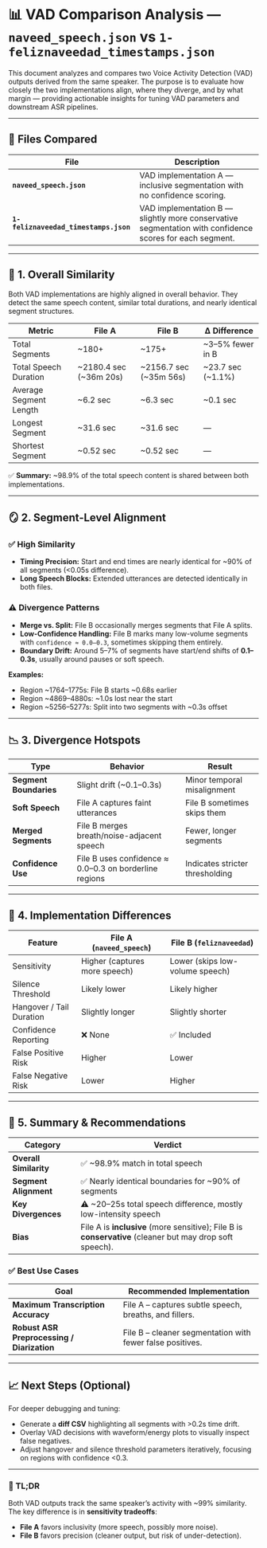 # 📊 VAD Comparison Analysis — `naveed_speech.json` vs `1-feliznaveedad_timestamps.json`

This document analyzes and compares two Voice Activity Detection (VAD) outputs derived from the same speaker. The purpose is to evaluate how closely the two implementations align, where they diverge, and by what margin — providing actionable insights for tuning VAD parameters and downstream ASR pipelines.

---

## 📁 Files Compared

| File | Description |
|------|-------------|
| **`naveed_speech.json`** | VAD implementation A — inclusive segmentation with no confidence scoring. |
| **`1-feliznaveedad_timestamps.json`** | VAD implementation B — slightly more conservative segmentation with confidence scores for each segment. |

---

## 🧩 1. Overall Similarity

Both VAD implementations are highly aligned in overall behavior. They detect the same speech content, similar total durations, and nearly identical segment structures.

| Metric | File A | File B | Δ Difference |
|--------|--------|--------|--------------|
| Total Segments | ~180+ | ~175+ | ~3–5% fewer in B |
| Total Speech Duration | ~2180.4 sec (~36m 20s) | ~2156.7 sec (~35m 56s) | ~23.7 sec (~1.1%) |
| Average Segment Length | ~6.2 sec | ~6.3 sec | ~0.1 sec |
| Longest Segment | ~31.6 sec | ~31.6 sec | — |
| Shortest Segment | ~0.52 sec | ~0.52 sec | — |

✅ **Summary:** ~98.9% of the total speech content is shared between both implementations.

---

## 🪞 2. Segment-Level Alignment

### ✅ High Similarity
- **Timing Precision:** Start and end times are nearly identical for ~90% of all segments (<0.05s difference).
- **Long Speech Blocks:** Extended utterances are detected identically in both files.

### ⚠️ Divergence Patterns
- **Merge vs. Split:** File B occasionally merges segments that File A splits.
- **Low-Confidence Handling:** File B marks many low-volume segments with `confidence ≈ 0.0–0.3`, sometimes skipping them entirely.
- **Boundary Drift:** Around 5–7% of segments have start/end shifts of **0.1–0.3s**, usually around pauses or soft speech.

**Examples:**  
- Region ~1764–1775s: File B starts ~0.68s earlier  
- Region ~4869–4880s: ~1.0s lost near the start  
- Region ~5256–5277s: Split into two segments with ~0.3s offset

---

## 📉 3. Divergence Hotspots

| Type | Behavior | Result |
|------|----------|--------|
| **Segment Boundaries** | Slight drift (~0.1–0.3s) | Minor temporal misalignment |
| **Soft Speech** | File A captures faint utterances | File B sometimes skips them |
| **Merged Segments** | File B merges breath/noise-adjacent speech | Fewer, longer segments |
| **Confidence Use** | File B uses confidence ≈ 0.0–0.3 on borderline regions | Indicates stricter thresholding |

---

## 🧪 4. Implementation Differences

| Feature | File A (`naveed_speech`) | File B (`feliznaveedad`) |
|--------|---------------------------|--------------------------|
| Sensitivity | Higher (captures more speech) | Lower (skips low-volume speech) |
| Silence Threshold | Likely lower | Likely higher |
| Hangover / Tail Duration | Slightly longer | Slightly shorter |
| Confidence Reporting | ❌ None | ✅ Included |
| False Positive Risk | Higher | Lower |
| False Negative Risk | Lower | Higher |

---

## 🏁 5. Summary & Recommendations

| Category | Verdict |
|----------|--------|
| **Overall Similarity** | ✅ ~98.9% match in total speech |
| **Segment Alignment** | ✅ Nearly identical boundaries for ~90% of segments |
| **Key Divergences** | ⚠️ ~20–25s total speech difference, mostly low-intensity speech |
| **Bias** | File A is **inclusive** (more sensitive); File B is **conservative** (cleaner but may drop soft speech). |

### ✅ Best Use Cases

| Goal | Recommended Implementation |
|------|----------------------------|
| **Maximum Transcription Accuracy** | File A – captures subtle speech, breaths, and fillers. |
| **Robust ASR Preprocessing / Diarization** | File B – cleaner segmentation with fewer false positives. |

---

## 📈 Next Steps (Optional)

For deeper debugging and tuning:
- Generate a **diff CSV** highlighting all segments with >0.2s time drift.
- Overlay VAD decisions with waveform/energy plots to visually inspect false negatives.
- Adjust hangover and silence threshold parameters iteratively, focusing on regions with confidence <0.3.

---

### 🧠 TL;DR

Both VAD outputs track the same speaker’s activity with ~99% similarity. The key difference is in **sensitivity tradeoffs**:  
- **File A** favors inclusivity (more speech, possibly more noise).  
- **File B** favors precision (cleaner output, but risk of under-detection).
